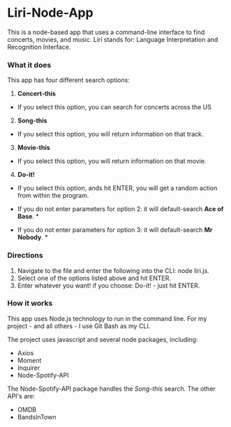 # Liri-Node-App
 This is a node-based app that uses a command-line interface to find concerts, movies, and music.
 Liri stands for: Language Interpretation and Recognition Interface.

### What it does
This app has four different search options:
1. **Concert-this**
  * If you select this option, you can search for concerts across the US
2. **Song-this**
  * If you select this option, you will return information on that track.
3. **Movie-this**
  * If you select this option, you will return information on that movie.
4. **Do-it!**
  * If you select this option, ands hit ENTER, you will get a random action from within the program.

* If you do not enter parameters for option 2: it will default-search __Ace of Base__. *
* If you do not enter parameters for option 3: it will default-search __Mr Nobody__. *

### Directions
1. Navigate to the file and enter the following into the CLI: node liri.js.
2. Select one of the options listed above and hit ENTER.
3. Enter whatever you want! if you choose: Do-it! - just hit ENTER.

### How it works
This app uses Node.js technology to run in the command line. For my project - and all others - I use Git Bash as my CLI.

The project uses javascript and several node packages, including:
* Axios
* Moment
* Inquirer
* Node-Spotify-API

The Node-Spotify-API package handles the *Song-this* search. The other API's are:
* OMDB
* BandsInTown

